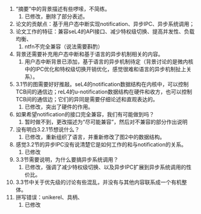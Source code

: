 
1. “摘要”中的背景描述有些啰嗦，不简练。
	1. 已修改，删除了部分表述。
2. 论文的贡献点：基于用户态中断实现notification、异步IPC、异步系统调用；
3. 论文工作的特征：兼容seL4的API接口、减少特权级切换、提高并发性、负载均衡、
	1. ntfn不完全兼容（说法需要斟酌）
4. 背景还需要补充用户态中断和基于语言的异步机制相关的内容。
	1. 用户态中断背景已添加，基于语言的异步机制待定（背景讨论的是微内核中的IPC优化和特权级切换开销优化，感觉很难和语言的异步机制扯上关系）。
5. 3.1节的图需要好好推敲。seL4的notification数据结构在内核中，可以控制TCB间的通信边；reL4的u-notification数据结构在硬件和收方，也可以控制TCB间的通信边；它们的异同是需要仔细论述和直观表达的。
	1. 已修改，突出了硬件的作用。
6. 如果希望notification的接口完全兼容，我们有可能做到吗？
	1. 暂时做不到，更改描述为“尽可能兼容”，然后对不兼容的部分作出说明
7. 没有明白3.2.1节想说什么？
	1. 已修改，重新组织了语言，并重新修改了图2中的数据结构。
8. 感觉3.2节的异步IPC没有说清楚它是如何工作的和与notification的关系。
	1. 已修改
9. 3.3节需要说明，为什么要搞异步系统调用？
	1. 已修改，强调了减少特权级切换、以及异步IPC扩展到异步系统调用的性价比。
10. 3.3节中关于优先级的讨论有些混乱，并没有与其他内容联系成一个有机整体。
11. 拼写错误：unikerel、具柄、
	1. 已修改